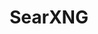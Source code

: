 ---
draft: false
title: SearXNG
content:
  id: searxng
  name: SearXNG
  website: https://docs.searxng.org/index.html#
  short_description: SearXNG is a free internet metasearch engine which aggregates results from various search services and databases. Users are neither tracked nor profiled.
---
